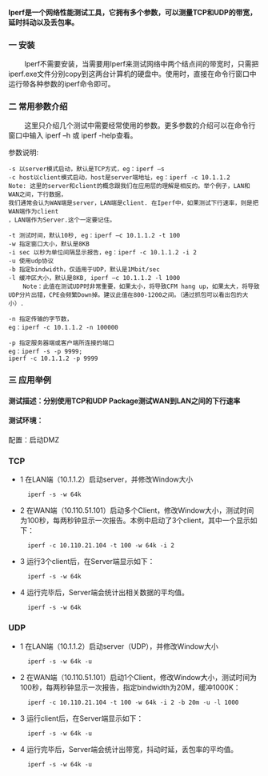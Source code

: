   
#### Iperf是一个网络性能测试工具，它拥有多个参数，可以测量TCP和UDP的带宽，延时抖动以及丢包率。

### 一 安装

&emsp;&emsp; Iperf不需要安装，当需要用Iperf来测试网络中两个结点间的带宽时，只需把iperf.exe文件分别copy到这两台计算机的硬盘中。使用时，直接在命令行窗口中运行带各种参数的iperf命令即可。

### 二 常用参数介绍

&emsp;&emsp; 这里只介绍几个测试中需要经常使用的参数。更多参数的介绍可以在命令行窗口中输入 iperf –h 或 iperf  -help查看。

参数说明:

	-s 以server模式启动，默认是TCP方式，eg：iperf –s
	-c host以client模式启动，host是server端地址，eg：iperf -c 10.1.1.2
	Note: 这里的server和client的概念跟我们在应用层的理解是相反的。举个例子，LAN和WAN之间，下行数据，
	我们通常会认为WAN端是server，LAN端是client. 在Iperf中，如果测试下行速率，则是把WAN端作为client
	，LAN端作为Server.这个一定要记住。
	
	-t 测试时间，默认10秒, eg：iperf –c 10.1.1.2 -t 100
	-w 指定窗口大小，默认是8KB
	-i sec 以秒为单位间隔显示报告，eg：iperf -c 10.1.1.2 -i 2
	-u 使用udp协议
	-b 指定bindwidth，仅适用于UDP，默认是1Mbit/sec
	-l 缓冲区大小，默认是8KB, iperf –c 10.1.1.2 -l 1000
	    Note：此值在测试UDP时非常重要，如果太小，将导致CFM hang up，如果太大，将导致UDP分片出错，CPE会频繁Down掉。建议此值在800-1200之间。（通过抓包可以看出包的大小）.
	
	-n 指定传输的字节数，
	eg：iperf -c 10.1.1.2 -n 100000
	
	-p 指定服务器端或客户端所连接的端口
	eg：iperf -s -p 9999;
	iperf -c 10.1.1.2 -p 9999

### 三 应用举例

#### 测试描述：分别使用TCP和UDP Package测试WAN到LAN之间的下行速率

#### 测试环境：
 
配置：启动DMZ

### TCP

- 1 在LAN端（10.1.1.2）启动server，并修改Window大小

		iperf -s -w 64k	
	
- 2 在WAN端（10.110.51.101）启动多个Client，修改Window大小，测试时间为100秒，每两秒钟显示一次报告。本例中启动了3个client，其中一个显示如下：

		iperf -c 10.110.21.104 -t 100 -w 64k -i 2	

- 3 运行3个client后，在Server端显示如下：

		iperf -s -w 64k
	
- 4 运行完毕后，Server端会统计出相关数据的平均值。

		iperf -s -w 64k
 
 
### UDP

- 1 在LAN端（10.1.1.2）启动server（UDP），并修改Window大小      

	    iperf -s -w 64k -u

- 2 在WAN端（10.110.51.101）启动1个Client，修改Window大小，测试时间为100秒，每两秒钟显示一次报告，指定bindwidth为20M，缓冲1000K：

		iperf -c 10.110.21.104 -t 100 -w 64k -i 2 -b 20m -u -l 1000

- 3 运行client后，在Server端显示如下：

		iperf -s -w 64k -u

- 4 运行完毕后，Server端会统计出带宽，抖动时延，丢包率的平均值。

		iperf -s -w 64k -u

	 
